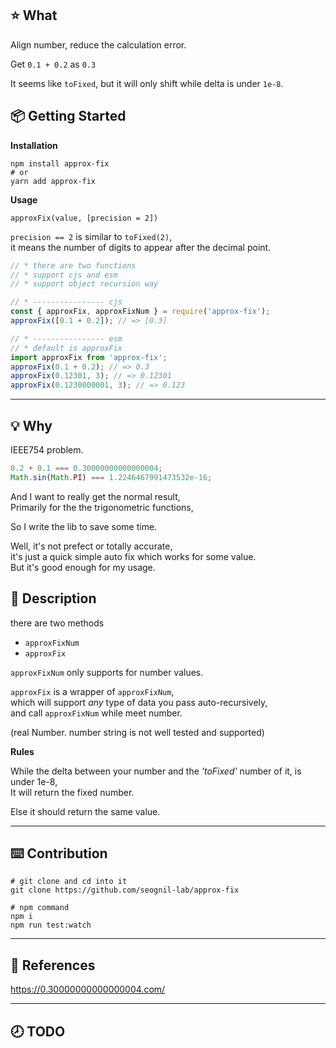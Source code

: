 ## ⭐️ What

Align number, reduce the calculation error.

Get `0.1 + 0.2` as `0.3`

It seems like `toFixed`, but it will only shift while delta is under `1e-8`.

## 📦 Getting Started

**Installation**

```shell
npm install approx-fix
# or
yarn add approx-fix
```

**Usage**

`approxFix(value, [precision = 2])`

`precision == 2` is similar to `toFixed(2)`,  
it means the number of digits to appear after the decimal point.

```javascript
// * there are two functions
// * support cjs and esm
// * support object recursion way

// * ---------------- cjs
const { approxFix, approxFixNum } = require('approx-fix');
approxFix([0.1 + 0.2]); // => [0.3]

// * ---------------- esm
// * default is approxFix
import approxFix from 'approx-fix';
approxFix(0.1 + 0.2); // => 0.3
approxFix(0.12301, 3); // => 0.12301
approxFix(0.1230000001, 3); // => 0.123
```

---

## 💡 Why

IEEE754 problem.

```javascript
0.2 + 0.1 === 0.30000000000000004;
Math.sin(Math.PI) === 1.2246467991473532e-16;
```

And I want to really get the normal result,  
Primarily for the the trigonometric functions,

So I write the lib to save some time.

Well, it's not prefect or totally accurate,  
it's just a quick simple auto fix which works for some value.  
But it's good enough for my usage.

## 📖 Description

there are two methods

-   `approxFixNum`
-   `approxFix`

`approxFixNum` only supports for number values.

`approxFix` is a wrapper of `approxFixNum`,  
which will support _any_ type of data you pass auto-recursively,  
and call `approxFixNum` while meet number.

(real Number. number string is not well tested and supported)

**Rules**

While the delta between your number and the _'toFixed'_ number of it, is under 1e-8,  
It will return the fixed number.

Else it should return the same value.

---

## ⌨️ Contribution

```shell
# git clone and cd into it
git clone https://github.com/seognil-lab/approx-fix

# npm command
npm i
npm run test:watch
```

---

## 📜 References

https://0.30000000000000004.com/

---

## 🕗 TODO
